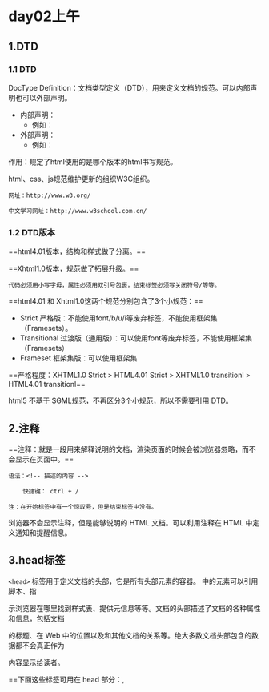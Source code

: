 # day02上午

## 1.DTD

### 1.1 DTD

DocType Definition：文档类型定义（DTD），用来定义文档的规范。可以内部声明也可以外部声明。

- 内部声明：<!DOCTYPE 根元素 [元素声明]>		
  - 例如：<!DOCTYPE html>
- 外部声明：<!DOCTYPE 根元素 类型 文件名>		
  - 例如：<!DOCTYPE html PUBLIC "-//W3C//DTD XHTML 1.0 Strict//EN" "http://www.w3.org/TR/xhtml1/DTD/xhtml1-strict.dtd">

作用：规定了html使用的是哪个版本的html书写规范。

html、css、js规范维护更新的组织W3C组织。

	网址：http://www.w3.org/
	
	中文学习网址：http://www.w3school.com.cn/

### 1.2 DTD版本

==html4.01版本，结构和样式做了分离。==

==Xhtml1.0版本，规范做了拓展升级。==

	代码必须用小写字母，属性必须用双引号包裹，结束标签必须写关闭符号/等等。

==html4.01 和 Xhtml1.0这两个规范分别包含了3个小规范：==

- 	Strict  				严格版：不能使用font/b/u/i等废弃标签，不能使用框架集（Framesets）。
- 	Transitional	 过渡版（通用版）：可以使用font等废弃标签，不能使用框架集（Framesets）
- 	Frameset	     框架集版：可以使用框架集

==严格程度：XHTML1.0 Strict  >  HTML4.01 Strict  >  XHTML1.0 transitionl  > HTML4.01  transitionl==

html5 不基于 SGML规范，不再区分3个小规范，所以不需要引用 DTD。<!DOCTYPE html>

## 2.注释

==注释：就是一段用来解释说明的文档，渲染页面的时候会被浏览器忽略，而不会显示在页面中。==

	语法：<!-- 描述的内容 -->
	
		快捷键： ctrl + /
	
	注：在开始标签中有一个惊叹号，但是结束标签中没有。

浏览器不会显示注释，但是能够说明的 HTML 文档。可以利用注释在 HTML 中定义通知和提醒信息。

## 3.head标签

```<head>``` 标签用于定义文档的头部，它是所有头部元素的容器。<head> 中的元素可以引用脚本、指

示浏览器在哪里找到样式表、提供元信息等等。文档的头部描述了文档的各种属性和信息，包括文档

的标题、在 Web 中的位置以及和其他文档的关系等。绝大多数文档头部包含的数据都不会真正作为

内容显示给读者。

==下面这些标签可用在 head 部分：<meta>,<title>,<link>,<style>,<script>,<base>==

- **meta**		 提供页面相关的元信息（meta-information），标签位于文档的头部，不包含任何内容

  content		定义与 http-equiv 或 name 属性相关的元信息

  http-equiv	把 content 属性关联到 HTTP 头部（Refresh，content-type，expires，set-cookie）

  ==设置网站5秒之后跳转到其他页面  Refresh==

```html
//content="秒数；url=网址"
<!--设置网站5秒之后跳转到其他页面-->
<meta http-equiv="Refresh"content="5;url=http://www.baidu.com">
```

		name		    把 content 属性关联到一个名称（==关键字keywords、描述信息description、作者author==（有利于SEO优化））

```html
<!--关键字keywords有利于SE0-->
<meta name:="keywords"content="关键字">
<!--描述信息description有利于SE0-->
<meta name="description"content="描述内容">
<!--作者author有利于SE0-->
<meta name="author"content="">
```

- **title** 标签内部放的是网页的名字。里面的内容可以帮我们提高搜索引擎优化（SEO）

  ```html
  <title>百度一下，你就知道</title>
  ```

- **link** 定义文档与外部资源的关系。引入外部样式或者==更改网站图标icon shortcut==

```html
<!--1ink引入外部样式表stylesheet创建文档关联性-->
<link rel="stylesheet"href="./wai.css">
<!--1ink设置网页的页签图标icon设置图标--，
<link rel="icon shortcut"href="./1.png">
```

- **style**		  定义内嵌样式 

```html
<style>
		p{
		color:▣blue;
		}
</stvle>
```

- **script**		引入外部脚本，或定义内嵌脚本等 ==alert弹框==

```html
<!--引入外部js文件-->
<script src="./a.js"></script>
<!--添加内部js文件-->
<script>
alert("我是内部5s")
</script>--
```

- **base**  标签为页面上的所有链接规定默认地址或默认目标。

  			==特点：文件从哪里查找，页面打开方式==

    			==影响相对路径==
  
    			href：规定页面中所有相对链接的基准 URL。
  
    			target：在何处打开页面中所有的链接（==在新的窗口打开__blank，默认覆盖当前页面_self,==_parent，_top，framename）

```html
<!--设置网页的超链接href可以让下面没有跳转位置的超链接统一跳转给定位置-->
<!--target设置超链接的打开方式_self默认值在当前窗口打开_blank在新的窗口打开-->
<!--文件从哪里查找，页面打开方式-->
<base href="http://www.baidu.com" target="_blank">
```

```html
<!DOCTYPE html>
<html lang="en">
<head>
<!-- head表示视口外部的内容（网页中看不到的） -->
<!-- 常用标签：<meta>,<title>,<link>,<style>,<script>,<base> -->
  	<!-- meta网页的每一条信息 -->
    <!-- charset定义编码 -->
    <meta charset="UTF-8">
  	<!-- 用户如果使用IE浏览器，用最新版本的，edge -->
    <meta http-equiv="X-UA-Compatible" content="IE=edge">
  	<!-- viewport设置视口 -->
    <!-- width=device-width: 网页宽度与屏幕宽度一样, initial-scale=1.0: 
页面打开的时候，页面使用原始比例（没有缩放） -->
    <meta name="viewport" content="width=device-width, initial-scale=1.0">
  
    <title>Document</title>
</head>
<!-- 网页主题，视口（显示页面的区域）内部的内容 -->
<body>
    <a href="https://www.icketang.com" target="_self">爱创乐育</a>
</body>
</html>
```

# day02 下午

## 1.标签介绍
标签分为 容器级标签和文本级b

## 1.1 img 标签

img 标签是一个单标签 ，单标签在标签内使用 / 结束，当然目前是可以省略的。

img 标签的属性：

	src  		添加资源文件的路径
	
	alt  		图片加载失败后的文本提示
	
	title 		文本提示信息（鼠标悬停）
	
	width 	设置图片的宽度
	
	height 	设置图片的高度
	
	border 	设置图片的边框厚度（默认黑色实线，且不可修改）

## 1.2标签属性

必有属性 src (如果图片没有src属性不能显示)
可选属性 width
标准属性 style  title
事件属性 js的相关事件
==必有属性和可选属性是元素特有属性
标准属性和事件属性是元素的通用属性==